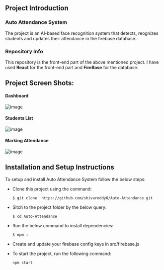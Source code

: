 ## Project Introduction

### Auto Attendance System
The project is an AI-based face recognition system that detects, reognizes students and updates their attendance in the firebase database.

### Repository Info
This repository is the front-end part of the above mentioned project. I have used <b>React</b> for the front-end part and <b>FireBase</b> for the database.


## Project Screen Shots:
#### Dashboard
![image](https://user-images.githubusercontent.com/74174769/221340069-d803abde-34d3-42e4-abe7-ff835e794a84.png)

#### Students List
![image](https://user-images.githubusercontent.com/74174769/221340093-29aa0b6b-be5d-4151-93a7-ec2272bc2d4d.png)

#### Marking Attendance
![image](https://user-images.githubusercontent.com/74174769/221340441-5273ef83-f573-4f6a-9f70-1e5a42e2e2bf.png)

## Installation and Setup Instructions

To setup and install Auto Attendance System follow the below steps:
- Clone this project using the command:  

    ```$ git clone  https://github.com/shivareddy6/Auto-Attendance.git ```

- Sitch to the project folder by the below query:

    ```$ cd Auto-Attendance```

- Run the below command to install dependencies:

    ```$ npm i```
    
- Create and update your firebase config keys in src/firebase.js

- To start the project, run the following command:

    ```npm start```

